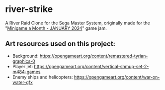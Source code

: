 # river-strike
 A River Raid Clone for the Sega Master System, originally made for the "[Minigame a Month - JANUARY 2024](https://itch.io/jam/minigame-a-month-january-2024)" game jam. 



## Art resources used on this project:

* Background: https://opengameart.org/content/remastered-tyrian-graphics-0
* Player jet: https://opengameart.org/content/vertical-shmup-set-2-m484-games
* Enemy ships and helicopters: https://opengameart.org/content/war-on-water-gfx